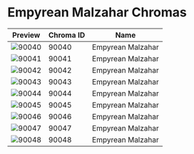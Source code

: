 # Empyrean Malzahar Chromas

| Preview | Chroma ID | Name |
|---------|-----------|------|
| ![90040](https://raw.communitydragon.org/latest/plugins/rcp-be-lol-game-data/global/default/v1/champion-chroma-images/90/90040.png) | 90040 | Empyrean Malzahar |
| ![90041](https://raw.communitydragon.org/latest/plugins/rcp-be-lol-game-data/global/default/v1/champion-chroma-images/90/90041.png) | 90041 | Empyrean Malzahar |
| ![90042](https://raw.communitydragon.org/latest/plugins/rcp-be-lol-game-data/global/default/v1/champion-chroma-images/90/90042.png) | 90042 | Empyrean Malzahar |
| ![90043](https://raw.communitydragon.org/latest/plugins/rcp-be-lol-game-data/global/default/v1/champion-chroma-images/90/90043.png) | 90043 | Empyrean Malzahar |
| ![90044](https://raw.communitydragon.org/latest/plugins/rcp-be-lol-game-data/global/default/v1/champion-chroma-images/90/90044.png) | 90044 | Empyrean Malzahar |
| ![90045](https://raw.communitydragon.org/latest/plugins/rcp-be-lol-game-data/global/default/v1/champion-chroma-images/90/90045.png) | 90045 | Empyrean Malzahar |
| ![90046](https://raw.communitydragon.org/latest/plugins/rcp-be-lol-game-data/global/default/v1/champion-chroma-images/90/90046.png) | 90046 | Empyrean Malzahar |
| ![90047](https://raw.communitydragon.org/latest/plugins/rcp-be-lol-game-data/global/default/v1/champion-chroma-images/90/90047.png) | 90047 | Empyrean Malzahar |
| ![90048](https://raw.communitydragon.org/latest/plugins/rcp-be-lol-game-data/global/default/v1/champion-chroma-images/90/90048.png) | 90048 | Empyrean Malzahar |